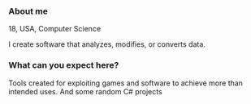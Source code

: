 ### About me
18, USA, Computer Science

I  create software that analyzes, modifies, or converts data. 

### What can you expect here?
Tools created for exploiting games and software to achieve more than intended uses. 
And some random C# projects
